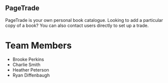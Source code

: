 ## PageTrade 

PageTrade is your own personal book catalogue. Looking to add a particular copy of a book? You can also contact users directly to set up a trade. 

# Team Members
<ul>
<li>Brooke Perkins</li>
<li>Charlie Smith</li>
<li>Heather Peterson</li>
<li>Ryan Diffenbaugh</li>
</ul>
